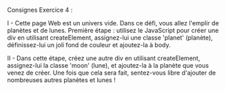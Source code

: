 Consignes Exercice 4 :

I -
Cette page Web est un univers vide. Dans ce défi, vous allez l'emplir de planètes et de lunes. Première
étape : utilisez le JavaScript pour créer une div en utilisant createElement,
assignez-lui une classe 'planet' (planète), définissez-lui un joli fond de couleur et ajoutez-la à body.


II -
Dans cette étape, créez une autre div en utilisant createElement, assignez-lui la classe 'moon' (lune), et ajoutez-la
à la planète que vous venez de créer. Une fois que cela sera fait,
sentez-vous libre d'ajouter de nombreuses autres planètes et lunes !




